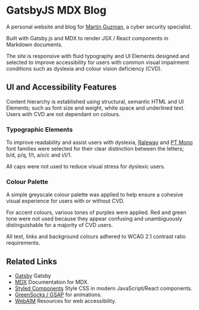 # GatsbyJS MDX Blog

A personal website and blog for [Martin Guzman](https://www.martin-guzman.com/), a cyber security specialist. 

Built with Gatsby.js and MDX to render JSX / React components in Markdown documents. 

The site is responsive with fluid typography and UI Elements designed and selected to improve accessibility for users with common visual impairment conditions such as dyslexia and colour vision deficiency (CVD).

## UI and Accessibility Features

Content hierarchy is established using structural, semantic HTML and UI Elements; such as font size and weight, white space and underlined text. Users with CVD are not dependant on colours. 

### Typographic Elements

To improve readability and assist users with dyslexia, [Raleway](https://fonts.google.com/specimen/Raleway) and [PT Mono](https://fonts.google.com/specimen/PT+Mono) font families were selected for their clear distinction between the letters; b/d, p/q, f/t, a/o/c and i/l/1.

All caps were not used to reduce visual stress for dyslexic users.

### Colour Palette

A simple greyscale colour palette was applied to help ensure a cohesive visual experience for users with or without CVD. 

For accent colours, various tones of purples were applied. Red and green tone were not used because they appear confusing and unambiguously distinguishable for a majority of CVD users. 

All text, links and background colours adhered to WCAG 2.1 contrast ratio requirements.

## Related Links

- [Gatsby](https://www.gatsbyjs.org/) Gatsby
- [MDX](https://mdxjs.com/) Documentation for MDX.
- [Styled Components](https://styled-components.com/) Style CSS in modern JavaScript/React components.
- [GreenSocks / GSAP](https://greensock.com/gsap/) for animations.
- [WebAIM](https://webaim.org/) Resources for web accessibility.

